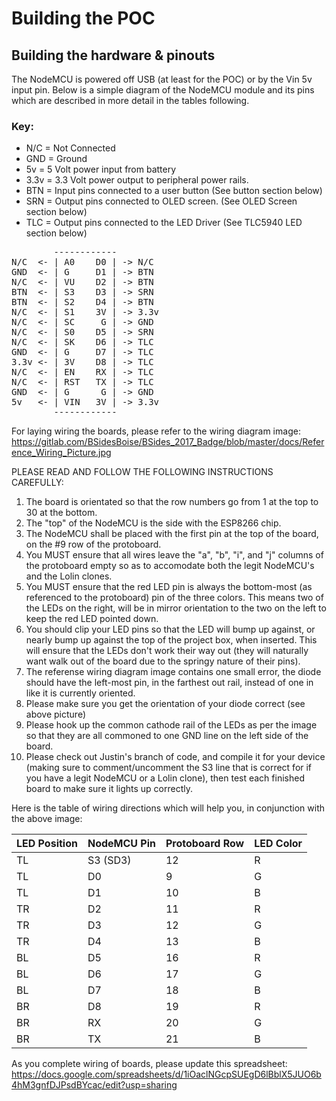 Building the POC
================

Building the hardware & pinouts
-------------------------------
The NodeMCU is powered off USB (at least for the POC) or by the Vin 5v input 
pin. Below is a simple diagram of the NodeMCU module and its pins which are
described in more detail in the tables following.

### Key:
* N/C  = Not Connected
* GND  = Ground
* 5v   = 5 Volt power input from battery
* 3.3v = 3.3 Volt power output to peripheral power rails.
* BTN  = Input pins connected to a user button (See button section below)
* SRN  = Output pins connected to OLED screen. (See OLED Screen section below)
* TLC  = Output pins connected to the LED Driver (See TLC5940 LED section below)

<pre>
        ------------
N/C  <- | A0    D0 | -> N/C
GND  <- | G     D1 | -> BTN
N/C  <- | VU    D2 | -> BTN
BTN  <- | S3    D3 | -> SRN
BTN  <- | S2    D4 | -> BTN
N/C  <- | S1    3V | -> 3.3v
N/C  <- | SC     G | -> GND
N/C  <- | S0    D5 | -> SRN
N/C  <- | SK    D6 | -> TLC
GND  <- | G     D7 | -> TLC
3.3v <- | 3V    D8 | -> TLC
N/C  <- | EN    RX | -> TLC
N/C  <- | RST   TX | -> TLC
GND  <- | G      G | -> GND
5v   <- | VIN   3V | -> 3.3v
        ------------
</pre>

For laying wiring the boards, please refer to the wiring diagram image: https://gitlab.com/BSidesBoise/BSides_2017_Badge/blob/master/docs/Reference_Wiring_Picture.jpg

PLEASE READ AND FOLLOW THE FOLLOWING INSTRUCTIONS CAREFULLY:

1) The board is orientated so that the row numbers go from 1 at the top to 30 at the bottom.
2) The "top" of the NodeMCU is the side with the ESP8266 chip.
3) The NodeMCU shall be placed with the first pin at the top of the board, on the #9 row of the protoboard.
4) You MUST ensure that all wires leave the "a", "b", "i", and "j" columns of the protoboard empty so as to accomodate both the legit NodeMCU's and the Lolin clones.
5) You MUST ensure that the red LED pin is always the bottom-most (as referenced to the protoboard) pin of the three colors.  This means two of the LEDs on the right, will be in mirror orientation to the two on the left to keep the red LED pointed down.
6) You should clip your LED pins so that the LED will bump up against, or nearly bump up against the top of the project box, when inserted. This will ensure that the LEDs don't work their way out (they will naturally want walk out of the board due to the springy nature of their pins).
7) The referense wiring diagram image contains one small error, the diode should have the left-most pin, in the farthest out rail, instead of one in like it is currently oriented.
8) Please make sure you get the orientation of your diode correct (see above picture)
9) Please hook up the common cathode rail of the LEDs as per the image so that they are all commoned to one GND line on the left side of the board.
10) Please check out Justin's branch of code, and compile it for your device (making sure to comment/uncomment the S3 line that is correct for if you have a legit NodeMCU or a Lolin clone), then test each finished board to make sure it lights up correctly.

Here is the table of wiring directions which will help you, in conjunction with the above image:

LED Position | NodeMCU Pin | Protoboard Row | LED Color 
-------------|-------------|----------------|----------
TL           | S3 (SD3)    | 12             | R
TL           | D0          | 9              | G
TL           | D1          | 10             | B
TR           | D2          | 11             | R
TR           | D3          | 12             | G
TR           | D4          | 13             | B
BL           | D5          | 16             | R
BL           | D6          | 17             | G
BL           | D7          | 18             | B
BR           | D8          | 19             | R
BR           | RX          | 20             | G
BR           | TX          | 21             | B

As you complete wiring of boards, please update this spreadsheet: https://docs.google.com/spreadsheets/d/1iOaclNGcpSUEgD6lBblX5JUO6b4hM3gnfDJPsdBYcac/edit?usp=sharing



